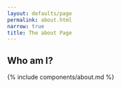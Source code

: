 ```yaml
---
layout: defaults/page
permalink: about.html
narrow: true
title: The about Page
---
```


## Who am I?

{% include components/about.md %}




